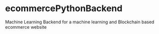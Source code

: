 # ecommercePythonBackend
Machine Learning Backend for a machine learning and Blockchain based ecommerce website
